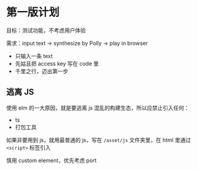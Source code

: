 # 第一版计划
目标：测试功能，不考虑用户体验

需求：input text -> synthesize by Polly -> play in browser
+ 只输入一条 text
+ 先姑且把 access key 写在 code 里
+ 千里之行，迈出第一步

## 逃离 JS
使用 elm 的一大原因，就是要逃离 js 混乱的构建生态，所以应禁止引入任何：
+ ts
+ 打包工具

如果非要用到 js，就用最普通的 js，写在 `/asset/js` 文件夹里，在 html 里通过 `<script>` 标签引入

慎用 custom element，优先考虑 port
